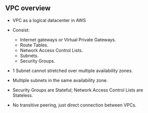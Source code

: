 ## VPC overview

- VPC as a logical datacenter in AWS

- Consist:

  - Internet gateways or Virtual Private Gateways.
  - Route Tables.
  - Network Access Control Lists.
  - Subnets.
  - Security Groups.

- 1 Subnet cannot stretched over multiple availability zones.

- Multiple subnets in the same availability zone.

- Security Groups are Stateful; Network Access Control Lists are Stateless.

- No transitive peering, just direct connection between VPCs.

